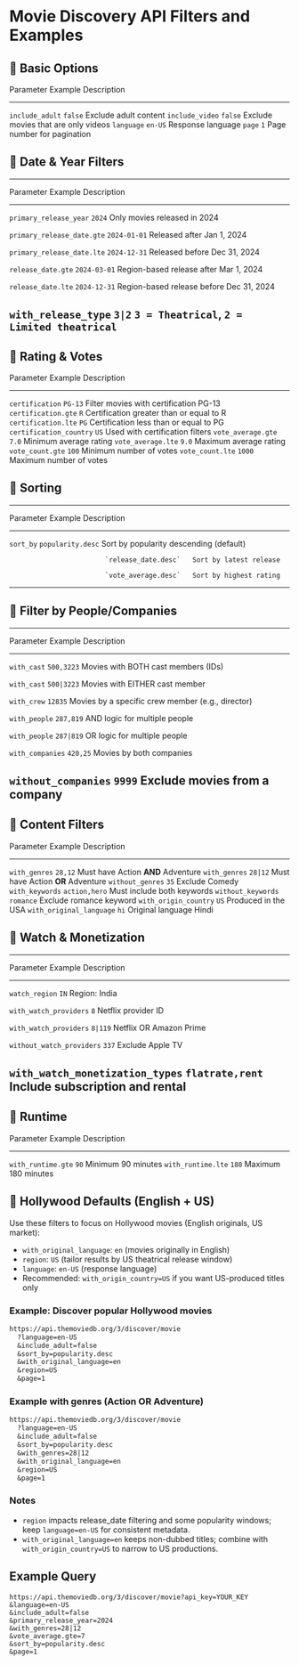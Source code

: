 # Movie Discovery API Filters and Examples

## 🔹 Basic Options

  Parameter         Example   Description
  ----------------- --------- -------------------------------------
  `include_adult`   `false`   Exclude adult content
  `include_video`   `false`   Exclude movies that are only videos
  `language`        `en-US`   Response language
  `page`            `1`       Page number for pagination

## 🔹 Date & Year Filters

  ---------------------------------------------------------------------------
  Parameter                    Example            Description
  ---------------------------- ------------------ ---------------------------
  `primary_release_year`       `2024`             Only movies released in
                                                  2024

  `primary_release_date.gte`   `2024-01-01`       Released after Jan 1, 2024

  `primary_release_date.lte`   `2024-12-31`       Released before Dec 31,
                                                  2024

  `release_date.gte`           `2024-03-01`       Region-based release after
                                                  Mar 1, 2024

  `release_date.lte`           `2024-12-31`       Region-based release before
                                                  Dec 31, 2024

  `with_release_type`          `3|2`              `3 = Theatrical`,
                                                  `2 = Limited theatrical`
  ---------------------------------------------------------------------------

## 🔹 Rating & Votes

  Parameter                 Example   Description
  ------------------------- --------- ------------------------------------------
  `certification`           `PG-13`   Filter movies with certification PG-13
  `certification.gte`       `R`       Certification greater than or equal to R
  `certification.lte`       `PG`      Certification less than or equal to PG
  `certification_country`   `US`      Used with certification filters
  `vote_average.gte`        `7.0`     Minimum average rating
  `vote_average.lte`        `9.0`     Maximum average rating
  `vote_count.gte`          `100`     Minimum number of votes
  `vote_count.lte`          `1000`    Maximum number of votes

## 🔹 Sorting

  ---------------------------------------------------------------------------
  Parameter                 Example               Description
  ------------------------- --------------------- ---------------------------
  `sort_by`                 `popularity.desc`     Sort by popularity
                                                  descending (default)

                            `release_date.desc`   Sort by latest release

                            `vote_average.desc`   Sort by highest rating
  ---------------------------------------------------------------------------

## 🔹 Filter by People/Companies

  ------------------------------------------------------------------------
  Parameter                 Example            Description
  ------------------------- ------------------ ---------------------------
  `with_cast`               `500,3223`         Movies with BOTH cast
                                               members (IDs)

  `with_cast`               `500|3223`         Movies with EITHER cast
                                               member

  `with_crew`               `12835`            Movies by a specific crew
                                               member (e.g., director)

  `with_people`             `287,819`          AND logic for multiple
                                               people

  `with_people`             `287|819`          OR logic for multiple
                                               people

  `with_companies`          `420,25`           Movies by both companies

  `without_companies`       `9999`             Exclude movies from a
                                               company
  ------------------------------------------------------------------------

## 🔹 Content Filters

  Parameter                  Example         Description
  -------------------------- --------------- ------------------------------------
  `with_genres`              `28,12`         Must have Action **AND** Adventure
  `with_genres`              `28|12`         Must have Action **OR** Adventure
  `without_genres`           `35`            Exclude Comedy
  `with_keywords`            `action,hero`   Must include both keywords
  `without_keywords`         `romance`       Exclude romance keyword
  `with_origin_country`      `US`            Produced in the USA
  `with_original_language`   `hi`            Original language Hindi

## 🔹 Watch & Monetization

  --------------------------------------------------------------------------------
  Parameter                         Example            Description
  --------------------------------- ------------------ ---------------------------
  `watch_region`                    `IN`               Region: India

  `with_watch_providers`            `8`                Netflix provider ID

  `with_watch_providers`            `8|119`            Netflix OR Amazon Prime

  `without_watch_providers`         `337`              Exclude Apple TV

  `with_watch_monetization_types`   `flatrate,rent`    Include subscription and
                                                       rental
  --------------------------------------------------------------------------------

## 🔹 Runtime

  Parameter            Example   Description
  -------------------- --------- ---------------------
  `with_runtime.gte`   `90`      Minimum 90 minutes
  `with_runtime.lte`   `180`     Maximum 180 minutes

## 🔹 Hollywood Defaults (English + US)

Use these filters to focus on Hollywood movies (English originals, US market):

- `with_original_language`: `en` (movies originally in English)
- `region`: `US` (tailor results by US theatrical release window)
- `language`: `en-US` (response language)
- Recommended: `with_origin_country=US` if you want US-produced titles only

### Example: Discover popular Hollywood movies

```txt
https://api.themoviedb.org/3/discover/movie
  ?language=en-US
  &include_adult=false
  &sort_by=popularity.desc
  &with_original_language=en
  &region=US
  &page=1
```

### Example with genres (Action OR Adventure)

```txt
https://api.themoviedb.org/3/discover/movie
  ?language=en-US
  &include_adult=false
  &sort_by=popularity.desc
  &with_genres=28|12
  &with_original_language=en
  &region=US
  &page=1
```

### Notes
- `region` impacts release_date filtering and some popularity windows; keep `language=en-US` for consistent metadata.
- `with_original_language=en` keeps non-dubbed titles; combine with `with_origin_country=US` to narrow to US productions.

## Example Query

    https://api.themoviedb.org/3/discover/movie?api_key=YOUR_KEY
    &language=en-US
    &include_adult=false
    &primary_release_year=2024
    &with_genres=28|12
    &vote_average.gte=7
    &sort_by=popularity.desc
    &page=1
